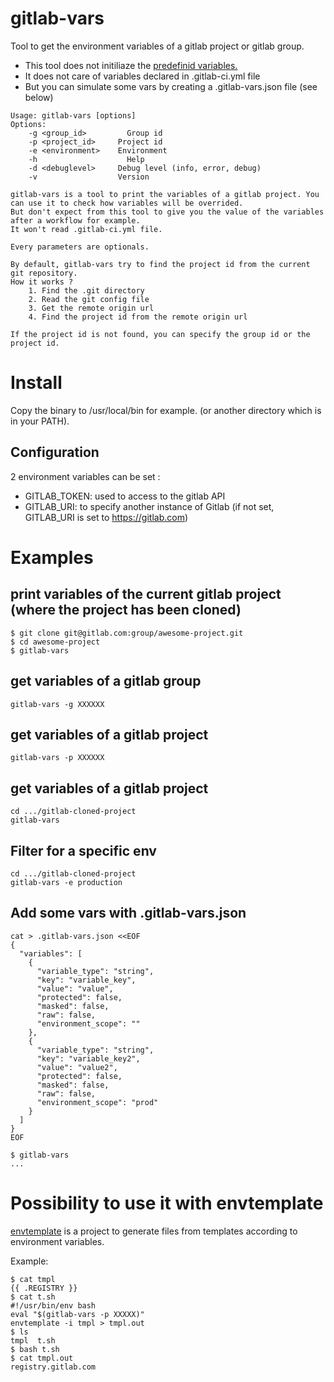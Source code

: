 
# gitlab-vars

Tool to get the environment variables of a gitlab project or gitlab group.

* This tool does not initiliaze the [predefinid variables.](https://docs.gitlab.com/ee/ci/variables/predefined_variables.html)
* It does not care of variables declared in .gitlab-ci.yml file
* But you can simulate some vars by creating a .gitlab-vars.json file (see below)

```
Usage: gitlab-vars [options]
Options:
	-g <group_id>		  Group id
	-p <project_id>		Project id
	-e <environment>	Environment
	-h			          Help
	-d <debuglevel>		Debug level (info, error, debug)
	-v		          	Version

gitlab-vars is a tool to print the variables of a gitlab project. You can use it to check how variables will be overrided.
But don't expect from this tool to give you the value of the variables after a workflow for example.
It won't read .gitlab-ci.yml file.

Every parameters are optionals.

By default, gitlab-vars try to find the project id from the current git repository.
How it works ?
	1. Find the .git directory
	2. Read the git config file
	3. Get the remote origin url
	4. Find the project id from the remote origin url

If the project id is not found, you can specify the group id or the project id.
```

# Install 

Copy the binary to /usr/local/bin for example. (or another directory which is in your PATH).

## Configuration

2 environment variables can be set :

* GITLAB_TOKEN: used to access to the gitlab API
* GITLAB_URI: to specify another instance of Gitlab (if not set, GITLAB_URI is set to https://gitlab.com)


# Examples

## print variables of the current gitlab project (where the project has been cloned)

```
$ git clone git@gitlab.com:group/awesome-project.git
$ cd awesome-project
$ gitlab-vars
```

## get variables of a gitlab group

```
gitlab-vars -g XXXXXX
```

## get variables of a gitlab project

```
gitlab-vars -p XXXXXX
```

## get variables of a gitlab project

```
cd .../gitlab-cloned-project
gitlab-vars
```

## Filter for a specific env

```
cd .../gitlab-cloned-project
gitlab-vars -e production
```

## Add some vars with .gitlab-vars.json

```
cat > .gitlab-vars.json <<EOF
{
  "variables": [
    {
      "variable_type": "string",
      "key": "variable_key",
      "value": "value",
      "protected": false,
      "masked": false,
      "raw": false,
      "environment_scope": ""
    },
    {
      "variable_type": "string",
      "key": "variable_key2",
      "value": "value2",
      "protected": false,
      "masked": false,
      "raw": false,
      "environment_scope": "prod"
    }
  ]
}
EOF

$ gitlab-vars
...
```


# Possibility to use it with envtemplate

[envtemplate](https://github.com/sgaunet/envtemplate) is a project to generate files from templates according to environment variables.

Example:

```
$ cat tmpl 
{{ .REGISTRY }}
$ cat t.sh 
#!/usr/bin/env bash
eval "$(gitlab-vars -p XXXXX)"
envtemplate -i tmpl > tmpl.out
$ ls
tmpl  t.sh
$ bash t.sh 
$ cat tmpl.out 
registry.gitlab.com
```
